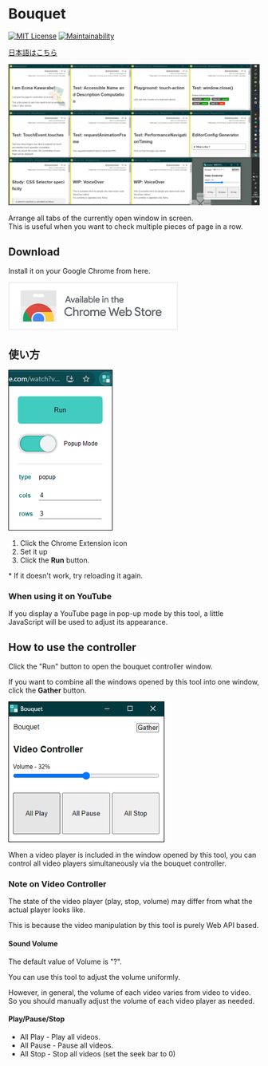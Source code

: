# Bouquet

[![MIT License](http://img.shields.io/badge/license-MIT-blue.svg?style=flat)](LICENSE) [![Maintainability](https://api.codeclimate.com/v1/badges/e43d1a015a5f48dc9f22/maintainability)](https://codeclimate.com/github/heppokofrontend/chrome-extension-bouquet/maintainability)

[日本語はこちら](./README--ja.md)

![](./images/sample.png)

Arrange all tabs of the currently open window in screen.  
This is useful when you want to check multiple pieces of page in a row.

## Download

Install it on your Google Chrome from here.

[![Available in the Chrome Web Store](./images/iNEddTyWiMfLSwFD6qGq.png)](https://chrome.google.com/webstore/detail/apcgmjgoniiddekoelefocimfnhnkaah)

## 使い方

![](./images/main--en.png)

1. Click the Chrome Extension icon
2. Set it up
3. Click the **Run** button.

\* If it doesn't work, try reloading it again.

### When using it on YouTube

If you display a YouTube page in pop-up mode by this tool, a little JavaScript will be used to adjust its appearance.

## How to use the controller

Click the "Run" button to open the bouquet controller window.

If you want to combine all the windows opened by this tool into one window, click the **Gather** button.

![](./images/controller--en.png)

When a video player is included in the window opened by this tool, you can control all video players simultaneously via the bouquet controller.

### Note on Video Controller

The state of the video player (play, stop, volume) may differ from what the actual player looks like.

This is because the video manipulation by this tool is purely Web API based.

#### Sound Volume

The default value of Volume is "?".

You can use this tool to adjust the volume uniformly.

However, in general, the volume of each video varies from video to video. So you should manually adjust the volume of each video player as needed.

#### Play/Pause/Stop

- All Play - Play all videos.
- All Pause - Pause all videos.
- All Stop - Stop all videos (set the seek bar to 0)
